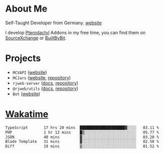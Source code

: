 # About Me

Self-Taught Developer from Germany. [website](https://rjansen.dev)

I develop [Pterodactyl](https://pterodactyl.io) Addons in my free time, you can find
them on [SourceXchange](https://www.sourcexchange.net/teams/356/profile) or [BuiltByBit](https://builtbybit.com/search/3078009).

# Projects

- `MCVAPI` ([website](https://versions.mcjars.app))
- `MCJars` ([website](https://mcjars.app), [repository](https://github.com/0x7d8/mcjar))
- `rjweb-server` ([docs](https://server.rjweb.dev), [repository](https://github.com/0x7d8/NPM_WEB-SERVER))
- `@rjweb/utils` ([docs](https://utils.rjweb.dev), [repository](https://github.com/0x7d8/rjweb-utils))
- `Bot` ([website](https://bot.rjns.dev))

# [Wakatime](https://wakatime.com/@0x7d8)

<!--START_SECTION:waka-->

```txt
TypeScript       17 hrs 20 mins  ████████████████████▓░░░░   83.11 %
PHP              1 hr 12 mins    █▒░░░░░░░░░░░░░░░░░░░░░░░   05.77 %
JSON             40 mins         ▓░░░░░░░░░░░░░░░░░░░░░░░░   03.20 %
Blade Template   31 mins         ▓░░░░░░░░░░░░░░░░░░░░░░░░   02.50 %
Diff             19 mins         ▒░░░░░░░░░░░░░░░░░░░░░░░░   01.52 %
```

<!--END_SECTION:waka-->
